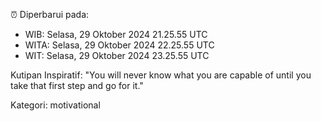 ⏰ Diperbarui pada:
- WIB: Selasa, 29 Oktober 2024 21.25.55 UTC
- WITA: Selasa, 29 Oktober 2024 22.25.55 UTC
- WIT: Selasa, 29 Oktober 2024 23.25.55 UTC

Kutipan Inspiratif:
"You will never know what you are capable of until you take that first step and go for it."


Kategori: motivational

